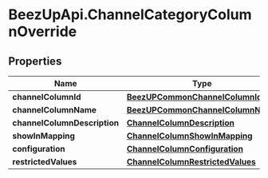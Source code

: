 # BeezUpApi.ChannelCategoryColumnOverride

## Properties
Name | Type | Description | Notes
------------ | ------------- | ------------- | -------------
**channelColumnId** | [**BeezUPCommonChannelColumnId**](BeezUPCommonChannelColumnId.md) |  | 
**channelColumnName** | [**BeezUPCommonChannelColumnName**](BeezUPCommonChannelColumnName.md) |  | 
**channelColumnDescription** | [**ChannelColumnDescription**](ChannelColumnDescription.md) |  | [optional] 
**showInMapping** | [**ChannelColumnShowInMapping**](ChannelColumnShowInMapping.md) |  | 
**configuration** | [**ChannelColumnConfiguration**](ChannelColumnConfiguration.md) |  | 
**restrictedValues** | [**ChannelColumnRestrictedValues**](ChannelColumnRestrictedValues.md) |  | [optional] 


